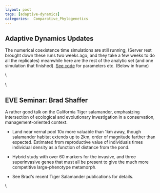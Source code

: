 ```yaml
---
layout: post
tags: [adaptive-dynamics]
categories:  Comparative_Phylogenetics
---
```






 





Adaptive Dynamics Updates
-------------------------

The numerical coexistence time simulations are still running, (Server
rest brought down these runs two weeks ago, and they take a few weeks to
do all the replicates) meanwhile here are the rest of the analytic set
(and one simulation that finished). [See
code](http://github.com/cboettig/AdaptiveDynamics/blob/a4374f840ca0ff81bc2775eff6309a904640bf99/demos/coexist_analytics.R "http://github.com/cboettig/AdaptiveDynamics/blob/a4374f840ca0ff81bc2775eff6309a904640bf99/demos/coexist_analytics.R")
for parameters etc. (Below in frame)

\

\

EVE Seminar: Brad Shaffer
-------------------------

A rather good talk on the California Tiger salamander, emphasizing
intersection of ecological and evolutionary investigation in a
conservation, management-oriented context.

-   Land near vernal pool 10x more valuable than 1km away, though
    salamander habitat extends up to 2km, order of magnitude farther
    than expected. Estimated from reproductive value of individuals
    times individual density as a function of distance from the pond.
-   Hybrid study with over 60 markers for the invasive, and three
    superinvasive genes that must all be present to give the much more
    competitive large-phenotype metamorph.

-   See Brad's recent Tiger Salamander publications for details.

\

